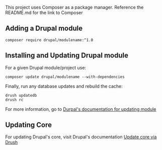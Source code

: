This project uses Composer as a package manager. Reference the README.md for the link to Composer

## Adding a Drupal module
```
composer require drupal/modulename:^1.0
```


## Installing and Updating Drupal module
For a given Drupal module/project use:
```
composer update drupal/modulename --with-dependencies
```
Finally, run any database updates and rebuild the cache:
```
drush updatedb
drush rc
```

For more information, go to [Durpal's documentation for updating module](https://www.drupal.org/docs/8/update/update-modules)

## Updating Core
For updating Drupal's core, visit Drupal's documentation [Update core via Drush](https://www.drupal.org/docs/8/update/update-core-via-drush)